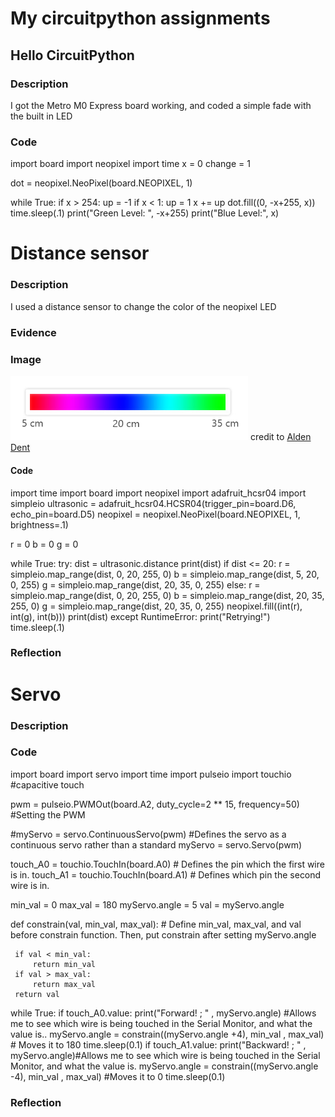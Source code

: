 # My circuitpython assignments
## Hello CircuitPython
### Description
I got the Metro M0 Express board working, and coded a simple fade with the built in LED
### Code
import board
import neopixel
import time
x = 0
change = 1

dot = neopixel.NeoPixel(board.NEOPIXEL, 1)

while True:
    if x > 254:
        up = -1
    if x < 1:
        up = 1
    x += up
    dot.fill((0, -x+255, x))
    time.sleep(.1)
    print("Green Level: ", -x+255)
    print("Blue Level:", x)
 
 # Distance sensor
 
 ### Description
I used a distance sensor to change the color of the neopixel LED
 ### Evidence

 ### Image
<img src="https://github.com/adent11/CircuitPython/blob/master/Media/DistanceSensorLEDMapping.png" alt="The Base" width="380"> credit to [Alden Dent](https://github.com/adent11/CircuitPython)
 #### Code

 import time
 import board
 import neopixel
 import adafruit_hcsr04
 import simpleio
 ultrasonic = adafruit_hcsr04.HCSR04(trigger_pin=board.D6, echo_pin=board.D5)
 neopixel = neopixel.NeoPixel(board.NEOPIXEL, 1, brightness=.1)

 r = 0
 b = 0
 g = 0

 while True:
     try:
         dist = ultrasonic.distance
         print(dist)
         if dist <= 20:
             r = simpleio.map_range(dist, 0, 20, 255, 0)
             b = simpleio.map_range(dist, 5, 20, 0, 255)
             g = simpleio.map_range(dist, 20, 35, 0, 255)
         else:
             r = simpleio.map_range(dist, 0, 20, 255, 0)
             b = simpleio.map_range(dist, 20, 35, 255, 0)
             g = simpleio.map_range(dist, 20, 35, 0, 255)
         neopixel.fill((int(r), int(g), int(b)))
         print(dist)
     except RuntimeError:
         print("Retrying!")
     time.sleep(.1)
 
 ### Reflection
 
 # Servo
 
 ### Description
 
 
 ### Code
 import board
 import servo
 import time
 import pulseio
 import touchio #capacitive touch

 pwm = pulseio.PWMOut(board.A2, duty_cycle=2 ** 15, frequency=50) #Setting the PWM

 #myServo = servo.ContinuousServo(pwm) #Defines the servo as a continuous servo rather than a standard
 myServo = servo.Servo(pwm)

 touch_A0 = touchio.TouchIn(board.A0)  # Defines the pin which the first wire is in.
 touch_A1 = touchio.TouchIn(board.A1)  # Defines which pin the second wire is in.

 min_val = 0
 max_val = 180
 myServo.angle = 5
 val = myServo.angle


 def constrain(val, min_val, max_val):   # Define min_val, max_val, and val before constrain function. Then, put constrain after setting myServo.angle

     if val < min_val:
         return min_val
     if val > max_val:
         return max_val
     return val

 while True:
     if touch_A0.value:
         print("Forward! ; " , myServo.angle) #Allows me to see which wire is being touched in the Serial Monitor, and what the value is..
         myServo.angle = constrain((myServo.angle +4), min_val , max_val) # Moves it to 180
         time.sleep(0.1)
     if touch_A1.value:
         print("Backward! ; " , myServo.angle)#Allows me to see which wire is being touched in the Serial Monitor, and what the value is.
         myServo.angle = constrain((myServo.angle -4), min_val , max_val) #Moves it to 0
         time.sleep(0.1)     
 ### Reflection

